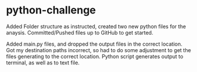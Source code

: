 # python-challenge
Added Folder structure as instructed, created two new python files for the anaysis. Committed/Pushed files up to GitHub to get started. 

Added main.py files, and dropped the output files in the correct location. Got my destination paths incorrect, so had to do some adjustment to get the files generating to the correct location. Python script generates output to terminal, as well as to text file. 
